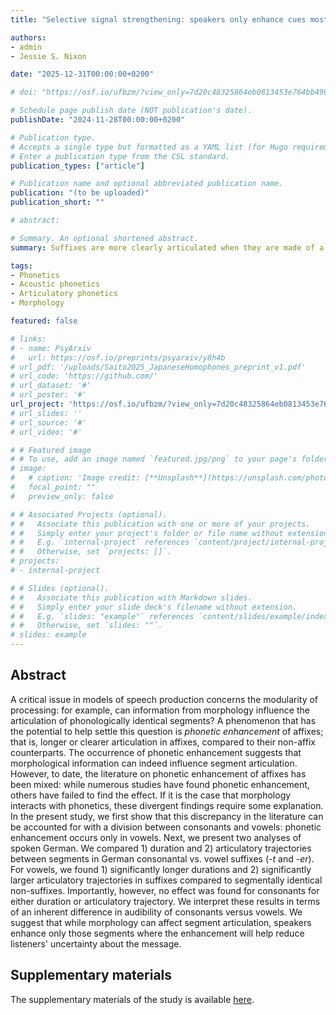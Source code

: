```yaml
---
title: "Selective signal strengthening: speakers only enhance cues most likely to improve listener perception"

authors:
- admin
- Jessie S. Nixon

date: "2025-12-31T00:00:00+0200"

# doi: "https://osf.io/ufbzm/?view_only=7d20c48325864eb0813453e764bb498c"

# Schedule page publish date (NOT publication's date).
publishDate: "2024-11-28T00:00:00+0200"

# Publication type.
# Accepts a single type but formatted as a YAML list (for Hugo requirements).
# Enter a publication type from the CSL standard.
publication_types: ["article"]

# Publication name and optional abbreviated publication name.
publication: "(to be uploaded)"
publication_short: ""

# abstract: 

# Summary. An optional shortened abstract.
summary: Suffixes are more clearly articulated when they are made of a vowel, but not when they are maded of a consonant.

tags:
- Phonetics
- Acoustic phonetics
- Articulatory phonetics
- Morphology

featured: false

# links:
# - name: PsyArxiv
#   url: https://osf.io/preprints/psyarxiv/y8h4b
# url_pdf: '/uploads/Saito2025_JapaneseHomophones_preprint_v1.pdf'
# url_code: 'https://github.com/'
# url_dataset: '#'
# url_poster: '#'
url_project: 'https://osf.io/ufbzm/?view_only=7d20c48325864eb0813453e764bb498c'
# url_slides: ''
# url_source: '#'
# url_video: '#'

# # Featured image
# # To use, add an image named `featured.jpg/png` to your page's folder. 
# image:
#   # caption: 'Image credit: [**Unsplash**](https://unsplash.com/photos/s9CC2SKySJM)'
#   focal_point: ""
#   preview_only: false

# # Associated Projects (optional).
# #   Associate this publication with one or more of your projects.
# #   Simply enter your project's folder or file name without extension.
# #   E.g. `internal-project` references `content/project/internal-project/index.md`.
# #   Otherwise, set `projects: []`.
# projects:
# - internal-project

# # Slides (optional).
# #   Associate this publication with Markdown slides.
# #   Simply enter your slide deck's filename without extension.
# #   E.g. `slides: "example"` references `content/slides/example/index.md`.
# #   Otherwise, set `slides: ""`.
# slides: example
---
```



Abstract
--------

A critical issue in models of speech production concerns the modularity of processing: for example, can information from morphology influence the articulation of phonologically identical segments? A phenomenon that has the potential to help settle this question is *phonetic enhancement* of affixes; that is, longer or clearer articulation in affixes, compared to their non-affix counterparts. The occurrence of phonetic enhancement suggests that morphological information can indeed influence segment articulation. However, to date, the literature on phonetic enhancement of affixes has been mixed: while numerous studies have found phonetic enhancement, others have failed to find the effect. If it is the case that morphology interacts with phonetics, these divergent findings require some explanation. In the present study, we first show that this discrepancy in the literature can be accounted for with a division between consonants and vowels: phonetic enhancement occurs only in vowels. Next, we present two analyses of spoken German. We compared 1) duration and 2) articulatory trajectories between segments in German consonantal vs. vowel suffixes (*-t* and *-er*). For vowels, we found 1) significantly longer durations and 2) significantly larger articulatory trajectories in suffixes compared to segmentally identical non-suffixes. Importantly, however, no effect was found for consonants for either duration or articulatory trajectory. We interpret these results in terms of an inherent difference in audibility of consonants versus vowels. We suggest that while morphology can affect segment articulation, speakers enhance only those segments where the enhancement will help reduce listeners' uncertainty about the message.


Supplementary materials
-----------------------

The supplementary materials of the study is available [here](https://osf.io/ufbzm/?view_only=7d20c48325864eb0813453e764bb498c).

